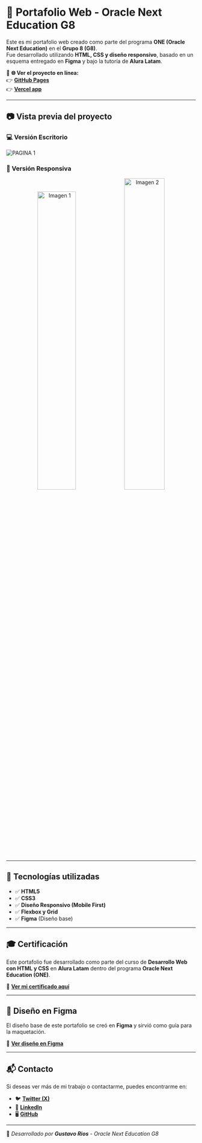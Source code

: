 # 🚀 Portafolio Web - Oracle Next Education G8

Este es mi portafolio web creado como parte del programa **ONE (Oracle Next Education)** en el **Grupo 8 (G8)**.  
Fue desarrollado utilizando **HTML, CSS y diseño responsivo**, basado en un esquema entregado en **Figma** y bajo la tutoría de **Alura Latam**.  

📌 **🌐 Ver el proyecto en línea:**  
👉 **[GitHub Pages](TU_ENLACE_AQUI)**  
👉 **[Vercel app](https://ejemplo-portafolio-agexkby30-gustavos-projects-1a84d6a2.vercel.app/)**  



---

## 📷 Vista previa del proyecto

### 💻 Versión Escritorio  
![PAGINA 1](https://github.com/user-attachments/assets/7d59e9e8-2084-46a6-b9df-3af00f7b6207)


### 📱 Versión Responsiva  
<p align="center">
  <img src="https://github.com/user-attachments/assets/b6a801fb-19de-4e68-9a9b-e858b22a5525" alt="Imagen 1" width="45%">
  <img src="https://github.com/user-attachments/assets/aaf9de98-f69a-4992-8eca-b68a8ea0dbb0" alt="Imagen 2" width="46%">
</p>


---

## 📌 Tecnologías utilizadas

- ✅ **HTML5**  
- ✅ **CSS3**  
- ✅ **Diseño Responsivo (Mobile First)**  
- ✅ **Flexbox y Grid**  
- ✅ **Figma** (Diseño base)  

---

## 🎓 Certificación

Este portafolio fue desarrollado como parte del curso de **Desarrollo Web con HTML y CSS** en **Alura Latam** dentro del programa **Oracle Next Education (ONE)**.  

📜 **[Ver mi certificado aquí](#)** 

---

## 📎 Diseño en Figma  

El diseño base de este portafolio se creó en **Figma** y sirvió como guía para la maquetación.  

🔗 **[Ver diseño en Figma](https://www.figma.com/design/EAQgNcBE5qOCn5qFFYZzNZ/Portafolio---Curso-3?node-id=0-1&p=f)**

---

## 📬 Contacto  

Si deseas ver más de mi trabajo o contactarme, puedes encontrarme en:  

- 🐦 **[Twitter (X)](https://x.com/GustavoEd4)**  
- 💼 **[LinkedIn](https://www.linkedin.com/in/gustavoed4)**  
- 🖥️ **[GitHub](https://github.com/gustav0-ri0s)**  

---

🚀 _Desarrollado por **Gustavo Rios** - Oracle Next Education G8_
